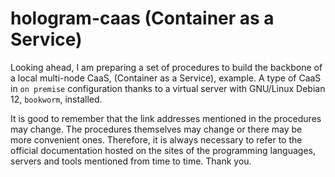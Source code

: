 # hologram-caas (Container as a Service)

Looking ahead, I am preparing a set of procedures to build the backbone of a local multi-node CaaS, (Container as a Service),  example.
A type of CaaS in `on premise` configuration thanks to a virtual server with GNU/Linux Debian 12, `bookworm`, installed.

It is good to remember that the link addresses mentioned in the procedures may change.
The procedures themselves may change or there may be more convenient ones.
Therefore, it is always necessary to refer to the official documentation hosted on the sites of the programming languages, servers and tools mentioned from time to time.
Thank you.
